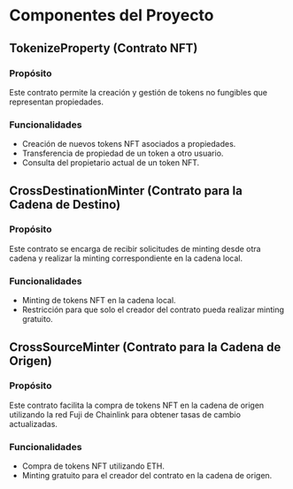 # Componentes del Proyecto

## TokenizeProperty (Contrato NFT)

### Propósito
Este contrato permite la creación y gestión de tokens no fungibles que representan propiedades.

### Funcionalidades
- Creación de nuevos tokens NFT asociados a propiedades.
- Transferencia de propiedad de un token a otro usuario.
- Consulta del propietario actual de un token NFT.

## CrossDestinationMinter (Contrato para la Cadena de Destino)

### Propósito
Este contrato se encarga de recibir solicitudes de minting desde otra cadena y realizar la minting correspondiente en la cadena local.

### Funcionalidades
- Minting de tokens NFT en la cadena local.
- Restricción para que solo el creador del contrato pueda realizar minting gratuito.

## CrossSourceMinter (Contrato para la Cadena de Origen)

### Propósito
Este contrato facilita la compra de tokens NFT en la cadena de origen utilizando la red Fuji de Chainlink para obtener tasas de cambio actualizadas.

### Funcionalidades
- Compra de tokens NFT utilizando ETH.
- Minting gratuito para el creador del contrato en la cadena de origen.
